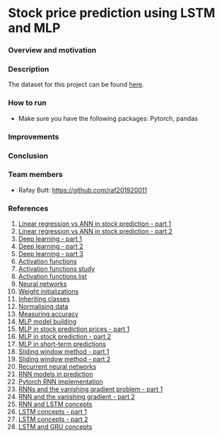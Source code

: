 # Stock price prediction using LSTM and MLP

### Overview and motivation

### Description
The dataset for this project can be found [here](https://www.kaggle.com/code/manthanx/stock-price-lstm-technical-analysis/data).

### How to run
- Make sure you have the following packages: Pytorch, pandas

### Improvements

### Conclusion

### Team members
- Rafay Butt: https://github.com/raf201920011

### References
1. [Linear regression vs ANN in stock prediction - part 1](https://www.diva-portal.org/smash/get/diva2:1564492/FULLTEXT02.pdf)
2. [Linear regression vs ANN in stock prediction - part 2](https://www.researchgate.net/publication/251368933_Stock_Market_Forecasting_Artificial_Neural_Network_and_Linear_Regression_Comparison_in_An_Emerging_Market)
3. [Deep learning - part 1](https://d2l.ai/)
4. [Deep learning - part 2](https://tanthiamhuat.files.wordpress.com/2018/03/deeplearningwithpython.pdf)
5. [Deep learning - part 3](http://alvarestech.com/temp/deep/Python%20Deep%20Learning%20Exploring%20deep%20learning%20techniques,%20neural%20network%20architectures%20and%20GANs%20with%20PyTorch,%20Keras%20and%20TensorFlow%20by%20Ivan%20Vasilev,%20Daniel%20Slater,%20Gianmario%20Spacagna,%20Peter%20Roelants,%20Va%20(z-lib.org).pdf)
6. [Activation functions](https://www.analyticsvidhya.com/blog/2020/01/fundamentals-deep-learning-activation-functions-when-to-use-them/)
7. [Activation functions study](https://arxiv.org/pdf/1811.03378.pdf)
8. [Activation functions list](https://prateekvishnu.medium.com/activation-functions-in-neural-networks-bf5c542d5fec)
9. [Neural networks](https://www.pdfdrive.com/neural-networks-and-deep-learning-a-textbook-e184020999.html)
10. [Weight initializations](https://machinelearningmastery.com/weight-initialization-for-deep-learning-neural-networks/)
11. [Inheriting classes](https://realpython.com/python-super/#an-overview-of-pythons-super-function)
12. [Normalising data](https://www.journaldev.com/45109/normalize-data-in-python)
13. [Measuring accuracy](https://towardsdatascience.com/metrics-to-evaluate-your-machine-learning-algorithm-f10ba6e38234)
14. [MLP model building](https://medium.com/analytics-vidhya/steps-you-should-follow-to-successfully-train-mlp-40a98c3b5bb3)
15. [MLP in stock prediction prices - part 1](https://10mohi6.medium.com/super-easy-python-stock-price-forecasting-using-multilayer-perceptron-machine-learning-4f1d1ef9650)
16. [MLP in stock prediction - part 2](https://www.rsisinternational.org/journals/ijrsi/digital-library/volume-5-issue-7/46-50.pdf)
17. [MLP in short-term predictions ](https://www.researchgate.net/publication/220798177_Short-term_stock_price_prediction_using_MLP_in_moving_simulation_mode)
18. [Sliding window method - part 1](https://ieeexplore.ieee.org/document/6136391)
19. [Sliding window method - part 2](https://www.ripublication.com/ijcir17/ijcirv13n5_46.pdf)
20. [Recurrent neural networks](https://www.youtube.com/watch?v=LHXXI4-IEns&ab_channel=TheA.I.Hacker-MichaelPhi)
21. [RNN models in prediction](https://towardsdatascience.com/building-rnn-lstm-and-gru-for-time-series-using-pytorch-a46e5b094e7b)
22. [Pytorch RNN implementation](https://www.youtube.com/watch?v=0_PgWWmauHk&ab_channel=PythonEngineer)
23. [RNNs and the vanishing gradient problem - part 1](https://www.superdatascience.com/blogs/recurrent-neural-networks-rnn-the-vanishing-gradient-problem)
24. [RNN and the vanishing gradient - part 2](https://medium.datadriveninvestor.com/how-do-lstm-networks-solve-the-problem-of-vanishing-gradients-a6784971a577)
25. [RNN and LSTM concepts](https://www.youtube.com/watch?v=WCUNPb-5EYI&ab_channel=BrandonRohrer)
26. [LSTM concepts - part 1](https://towardsdatascience.com/illustrated-guide-to-lstms-and-gru-s-a-step-by-step-explanation-44e9eb85bf21)
27. [LSTM concepts - part 2](https://blog.mlreview.com/understanding-lstm-and-its-diagrams-37e2f46f1714)
28. [LSTM and GRU concepts](https://www.youtube.com/watch?v=8HyCNIVRbSU&t=585s&ab_channel=TheA.I.Hacker-MichaelPhi)

